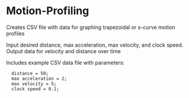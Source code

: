 # Motion-Profiling
Creates CSV file with data for graphing trapezoidal or s-curve motion profiles

Input desired distance, max acceleration, max velocity, and clock speed.
Output data for velocity and distance over time

Includes example CSV data file with parameters: 
```
  distance = 50;
  max acceleration = 2;
  max velocity = 5;
  clock speed = 0.1;
```
